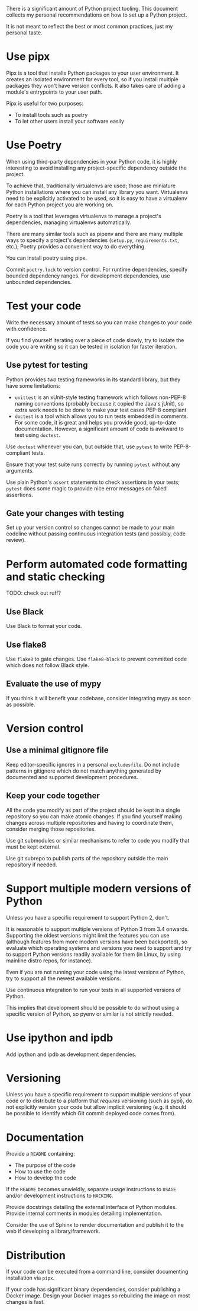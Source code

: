 There is a significant amount of Python project tooling. This document collects my personal recommendations on how to set up a Python project.

It is not meant to reflect the best or most common practices, just my personal taste.

# Use pipx

Pipx is a tool that installs Python packages to your user environment. It creates an isolated environment for every tool, so if you install multiple packages they won't have version conflicts. It also takes care of adding a module's entrypoints to your user path.

Pipx is useful for two purposes:

* To install tools such as poetry
* To let other users install your software easily

# Use Poetry

When using third-party dependencies in your Python code, it is highly interesting to avoid installing any project-specific dependency outside the project.

To achieve that, traditionally virtualenvs are used; those are miniature Python installations where you can install any library you want. Virtualenvs need to be explicitly activated to be used, so it is easy to have a virtualenv for each Python project you are working on.

Poetry is a tool that leverages virtualenvs to manage a project's dependencies, managing virtualenvs automatically.

There are many similar tools such as pipenv and there are many multiple ways to specify a project's dependencies (`setup.py`, `requirements.txt`, etc.); Poetry provides a convenient way to do everything.

You can install poetry using pipx.

Commit `poetry.lock` to version control. For runtime dependencies, specify bounded dependency ranges. For development dependencies, use unbounded dependencies.

# Test your code

Write the necessary amount of tests so you can make changes to your code with confidence.

If you find yourself iterating over a piece of code slowly, try to isolate the code you are writing so it can be tested in isolation for faster iteration.

## Use pytest for testing

Python provides *two* testing frameworks in its standard library, but they have some limitations:

* `unittest` is an xUnit-style testing framework which follows non-PEP-8 naming conventions (probably because it copied the Java's jUnit), so extra work needs to be done to make your test cases PEP-8 compliant
* `doctest` is a tool which allows you to run tests embedded in comments. For some code, it is great and helps you provide good, up-to-date documentation. However, a significant amount of code is awkward to test using `doctest`.

Use `doctest` whenever you can, but outside that, use `pytest` to write PEP-8-compliant tests.

Ensure that your test suite runs correctly by running `pytest` without any arguments.

Use plain Python's `assert` statements to check assertions in your tests; `pytest` does some magic to provide nice error messages on failed assertions.

## Gate your changes with testing

Set up your version control so changes cannot be made to your main codeline without passing continuous integration tests (and possibly, code review).

# Perform automated code formatting and static checking

TODO: check out ruff?

## Use Black

Use Black to format your code.

## Use flake8

Use `flake8` to gate changes. Use `flake8-black` to prevent committed code which does not follow Black style.

## Evaluate the use of mypy

If you think it will benefit your codebase, consider integrating mypy as soon as possible.

# Version control

## Use a minimal gitignore file

Keep editor-specific ignores in a personal `excludesfile`. Do not include patterns in gitignore which do not match anything generated by documented and supported development procedures.

## Keep your code together

All the code you modify as part of the project should be kept in a single repository so you can make atomic changes. If you find yourself making changes across multiple repositories and having to coordinate them, consider merging those repositories.

Use git submodules or similar mechanisms to refer to code you modify that must be kept external.

Use git subrepo to publish parts of the repository outside the main repository if needed.

# Support multiple modern versions of Python

Unless you have a specific requirement to support Python 2, don't.

It is reasonable to support multiple versions of Python 3 from 3.4 onwards. Supporting the oldest versions might limit the features you can use (although features from more modern versions have been backported), so evaluate which operating systems and versions you need to support and try to support Python versions readily available for them (in Linux, by using mainline distro repos, for instance).

Even if you are not running your code using the latest versions of Python, try to support all the newest available versions.

Use continuous integration to run your tests in all supported versions of Python.

This implies that development should be possible to do without using a specific version of Python, so pyenv or similar is not strictly needed.

# Use ipython and ipdb

Add ipython and ipdb as development dependencies.

# Versioning

Unless you have a specific requirement to support multiple versions of your code or to distribute to a platform that *requires* versioning (such as pypi), do not explicitly version your code but allow implicit versioning (e.g. it should be possible to identify which Git commit deployed code comes from).

# Documentation

Provide a `README` containing:

* The purpose of the code
* How to use the code
* How to develop the code

If the `README` becomes unwieldly, separate usage instructions to `USAGE` and/or development instructions to `HACKING`.

Provide docstrings detailing the external interface of Python modules. Provide internal comments in modules detailing implementation.

Consider the use of Sphinx to render documentation and publish it to the web if developing a library/framework.

# Distribution

If your code can be executed from a command line, consider documenting installation via `pipx`.

If your code has significant binary dependencies, consider publishing a Docker image. Design your Docker images so rebuilding the image on most changes is fast.
